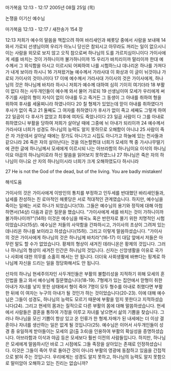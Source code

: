 마가복음 12:13 - 12:17 
2005년 08월 25일 (목)

논쟁을 이기신 예수님



마가복음 12:13 - 12:17 / 새찬송가 154 장


12:13 저희가 예수의 말씀을 책잡으려 하여 바리새인과 헤롯당 중에서 사람을 보내매 14 와서 가로되 선생님이여 우리가 아노니 당신은 참되시고 아무라도 꺼리는 일이 없으시니 이는 사람을 외모로 보지 않고 오직 참으로써 하나님의 도를 가르치심이니이다 가이사에게 세를 바치는 것이 가하니이까 불가하니이까 15 우리가 바치리이까 말리이까 한대 예수께서 그 외식함을 아시고 이르시되 어찌하여 나를 시험하느냐 데나리온 하나를 가져다가 내게 보이라 하시니 16 가져왔거늘 예수께서 가라사대 이 화상과 이 글이 뉘것이냐 가로되 가이사의 것이니이다 17 이에 예수께서 가라사대 가이사의 것은 가이사에게, 하나님의 것은 하나님께 바치라 하시니 저희가 예수께 대하여 심히 기이히 여기더라 18 부활이 없다 하는 사두개인들이 예수께 와서 물어 가로되 19 선생님이여 모세가 우리에게 써 주기를 사람의 형이 자식이 없이 아내를 두고 죽거든 그 동생이 그 아내를 취하여 형을 위하여 후사를 세울찌니라 하였나이다 20 칠 형제가 있었는데 맏이 아내를 취하였다가 후사가 없이 죽고 21 둘째도 그 여자를 취하였다가 후사가 없이 죽고 세째도 그렇게 하여 22 일곱이 다 후사가 없었고 최후에 여자도 죽었나이다 23 일곱 사람이 다 그를 아내로 취하였으니 부활을 당하여 저희가 살아날 때에 그중에 뉘 아내가 되리이까 24 예수께서 가라사대 너희가 성경도 하나님의 능력도 알지 못하므로 오해함이 아니냐 25 사람이 죽은 자 가운데서 살아날 때에는 장가도 아니가고 시집도 아니가고 하늘에 있는 천사들과 같으니라 26 죽은 자의 살아난다는 것을 의논할찐대 너희가 모세의 책 중 가시나무떨기에 관한 글에 하나님께서 모세에게 이르시되 나는 아브라함의 하나님이요 이삭의 하나님이요 야곱의 하나님이로라 하신 말씀을 읽어보지 못하였느냐 27 하나님은 죽은 자의 하나님이 아니요 산 자의 하나님이시라 너희가 크게 오해하였도다 하시니라

27 He is not the God of the dead, but of the living. You are badly mistaken!

해석도움





가이사의 것은 가이사에게
이방인의 통치를 부정하고 인두세를 반대했던 바리새인들과, 납세를 찬성하는 친 로마적인 헤롯당은 서로 적대적인 관계였습니다. 하지만, 예수님을 죽이는 일에는 서로 하나가 되었습니다(13). 그들은 예수님의 용기와 정직에 대해 아첨하면서(14상) 다음과 같은 질문을 했습니다. "가이사에게 세를 바치는 것이 가하니이까 불가하나이까?"(14하) 이것은 예수님을 매국노 혹은 반란자로 몰기 위한 치명적인 시험이었습니다(15상). 예수님은 저들의 사악함을 간파하시고, 가이사의 초상이 그려져 있는 데나리온 하나를 보이라고 하셨습니다(15하). 그리고 이렇게 말씀하셨습니다. "가이사의 것은 가이사에게 하나님의 것은 하나님께 바치라"(16-17) 이 대답 앞에서 저들은 아무런 말도 할 수가 없었습니다. 황제의 형상이 새겨진 데라니온은 황제의 것입니다. 그러나 하나님의 형상이 새겨진 인간은 하나님의 것입니다. 신자는 신앙생활을 이유로 국가나 사회에 대한 의무를 소홀히 해서는 안 됩니다. 더더욱 사회생활에 바쁘다는 핑계로 하나님께 자신을 드리는 일을 정당화해서도 안 됩니다.

산자의 하나님
현세주의자인 사두개인들은 부활의 불합리성을 지적하기 위해 모세의 혼인법을 들고 와서 예수님께 질문했습니다(18-19). 7형제가 있는 집안에서 맏형이 취한 아내가 자녀를 낳지 못한 상태에서 형이 죽어 7명이 모두 형수를 아내로 취했다면 부활한 뒤에 이 여자는 누구의 아내가 될 것인가 하는 것이었습니다(20-23). 이에 대해 예수님은 그들이 성경도, 하나님의 능력도 모르기 때문에 부활을 믿지 못한다고 지적하셨습니다(24). 그리고 현세의 몸과는 질적으로 다른 부활의 몸에 대해 말씀하셨습니다. 현세에서 사람들은 결혼을 통하여 가정을 이루고 자녀를 낳으면서 삶의 기쁨을 찾습니다. 그러나 하나님을 모신 기쁨이 항상 있고 온 인류가 한 형제.자매가 된 내세에는 더 이상 결혼이나 자녀를 생산하는 일은 없게 될 것입니다(25). 예수님은 이어서 사두개인들이 성경 중 유일하게 받아들이는 모세의 글(출 3:6)을 인용하여 부활의 확실성을 증명하셨습니다. 아브라함과 이삭과 야곱 등은 모세보다 훨씬 이전의 사람들입니다. 하지만, 하나님은 모세에게 말씀하시던 바로 그 시점에도 그들 족장을 살아있는 존재로 인정하셨습니다. 이것은 그들이 죽어 무로 돌아간 것이 아니라 부활의 영광에 동참하고 있음을 간접적으로 밝혀 주는 것입니다. 우리에게는 성경도 알지 못하고, 하나님의 능력도 알지 못함으로 말미암아 오해하고 있는 진리는 없습니까?